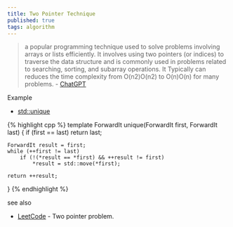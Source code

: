 ```yaml
---
title: Two Pointer Technique
published: true
tags: algorithm
---
```

> a popular programming technique used  to solve problems involving arrays or lists efficiently. It involves using two pointers (or indices) to traverse the data structure and is commonly used in problems related to searching, sorting, and subarray operations. It Typically can reduces the time complexity from O(n2)O(n2) to O(n)O(n) for many problems. - [ChatGPT](https://chatgpt.com/share/673a4e0a-63e8-800d-9cdd-0205872b9087)

Example
- [std::unique](https://en.cppreference.com/w/cpp/algorithm/unique)

{% highlight cpp %}
template<class ForwardIt>
ForwardIt unique(ForwardIt first, ForwardIt last)
{
    if (first == last)
        return last;
 
    ForwardIt result = first;
    while (++first != last)
        if (!(*result == *first) && ++result != first)
            *result = std::move(*first);
 
    return ++result;
}
{% endhighlight %}

see also
- [LeetCode](https://leetcode.com/problem-list/two-pointers/) - Two pointer problem.
